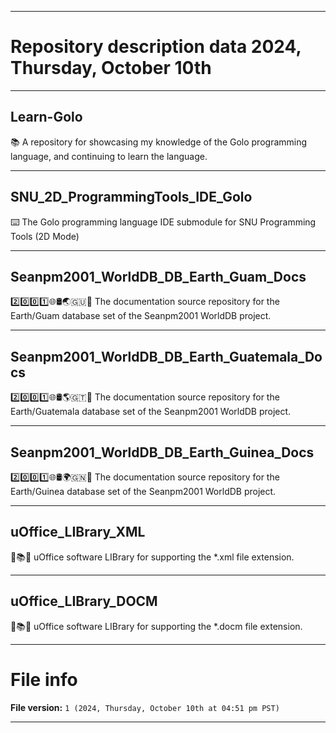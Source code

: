 
***

# Repository description data 2024, Thursday, October 10th

---

## Learn-Golo

📚️ A repository for showcasing my knowledge of the Golo programming language, and continuing to learn the language. 

---

## SNU_2D_ProgrammingTools_IDE_Golo

⌨️ The Golo programming language IDE submodule for SNU Programming Tools (2D Mode)

---

## Seanpm2001_WorldDB_DB_Earth_Guam_Docs

2️⃣️0️⃣️0️⃣️1️⃣️🌐️🛢️🌏️🇬🇺️📖️ The documentation source repository for the Earth/Guam database set of the Seanpm2001 WorldDB project. 

---

## Seanpm2001_WorldDB_DB_Earth_Guatemala_Docs

2️⃣️0️⃣️0️⃣️1️⃣️🌐️🛢️🌎️🇬🇹️📖️ The documentation source repository for the Earth/Guatemala database set of the Seanpm2001 WorldDB project. 

---

## Seanpm2001_WorldDB_DB_Earth_Guinea_Docs

2️⃣️0️⃣️0️⃣️1️⃣️🌐️🛢️🌍️🇬🇳️📖️ The documentation source repository for the Earth/Guinea database set of the Seanpm2001 WorldDB project. 

---

## uOffice_LIBrary_XML

📙️📚️💾️ uOffice software LIBrary for supporting the *.xml file extension.

---

## uOffice_LIBrary_DOCM

📙️📚️💾️ uOffice software LIBrary for supporting the *.docm file extension.

***

# File info

**File version:** `1 (2024, Thursday, October 10th at 04:51 pm PST)`

***

